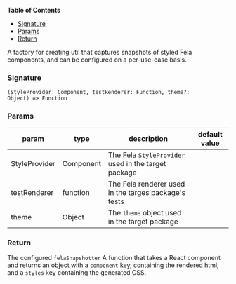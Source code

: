 <!-- START doctoc generated TOC please keep comment here to allow auto update -->
<!-- DON'T EDIT THIS SECTION, INSTEAD RE-RUN doctoc TO UPDATE -->
**Table of Contents**

- [Signature](#signature)
- [Params](#params)
- [Return](#return)

<!-- END doctoc generated TOC please keep comment here to allow auto update -->

A factory for creating util that captures snapshots of styled Fela components, 
and can be configured on a per-use-case basis.
 
### Signature
<code>(StyleProvider: Component, testRenderer: Function, theme?: Object) => Function</code>

### Params

| param | type | description | default value |
|-------|------|-------------|---------------|
| StyleProvider | Component | The Fela `StyleProvider` used in the target package |  |
| testRenderer | function | The Fela renderer used in the targes package's tests |  |
| theme | Object | The `theme` object used in the target package |  |

### Return
The configured `felaSnapshotter` 
A function that takes a React component and returns an object with a `component` 
key, containing the rendered html, and a `styles` key containing the generated CSS.
